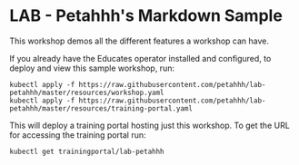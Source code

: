 LAB - Petahhh's Markdown Sample
=====================

This workshop demos all the different features a workshop can have.

If you already have the Educates operator installed and configured, to
deploy and view this sample workshop, run:

```
kubectl apply -f https://raw.githubusercontent.com/petahhh/lab-petahhh/master/resources/workshop.yaml
kubectl apply -f https://raw.githubusercontent.com/petahhh/lab-petahhh/master/resources/training-portal.yaml
```

This will deploy a training portal hosting just this workshop. To get the
URL for accessing the training portal run:

```
kubectl get trainingportal/lab-petahhh
```
